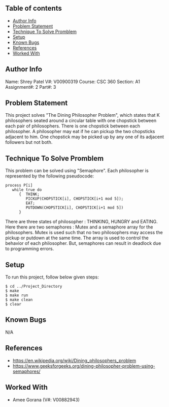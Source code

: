 ## Table of contents
* [Author Info](#author-info)
* [Problem Statement](#problem-statement)
* [Technique To Solve Promblem](#technique-to-solve-promblem)
* [Setup](#setup)
* [Known Bugs](#known-bugs)
* [References](#references)
* [Worked With](#worked-with)

## Author Info
Name: Shrey Patel
V#: V00900319
Course: CSC 360
Section: A1
Assignment#: 2
Part#: 3

## Problem Statement
This project solves "The Dining Philosopher Problem", which states that K philosophers seated around a circular table with one chopstick between each pair of philosophers. There is one chopstick between each philosopher. A philosopher may eat if he can pickup the two chopsticks adjacent to him. One chopstick may be picked up by any one of its adjacent followers but not both.
	
## Technique To Solve Promblem
This problem can be solved using "Semaphore". Each philosopher is represented by the following pseudocode:

```
process P[i]
   while true do
      {  THINK;
         PICKUP(CHOPSTICK[i], CHOPSTICK[i+1 mod 5]);
         EAT;
         PUTDOWN(CHOPSTICK[i], CHOPSTICK[i+1 mod 5])
      }
```

There are three states of philosopher : THINKING, HUNGRY and EATING. Here there are two semaphores : Mutex and a semaphore array for the philosophers. Mutex is used such that no two philosophers may access the pickup or putdown at the same time. The array is used to control the behavior of each philosopher. But, semaphores can result in deadlock due to programming errors.

## Setup
To run this project, follow below given steps:

```shell
$ cd ../Project_Directory
$ make
$ make run
$ make clean
$ clear
```

## Known Bugs
N/A

## References
* https://en.wikipedia.org/wiki/Dining_philosophers_problem 
* https://www.geeksforgeeks.org/dining-philosopher-problem-using-semaphores/

## Worked With
* Amee Gorana (V#: V00882943)